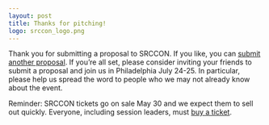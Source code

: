 ```yaml
---
layout: post
title: Thanks for pitching!
logo: srccon_logo.png
---
```


Thank you for submitting a proposal to SRCCON. If you like, you can [submit another proposal](/sessions/pitch). If you’re all set, please consider inviting your friends to submit a proposal and join us in Philadelphia July  24-25. In particular, please help us spread the word to people who we may not already know about the event.

Reminder: SRCCON tickets go on sale May 30 and we expect them to sell out quickly. Everyone, including session leaders, must [buy a ticket](/register).
